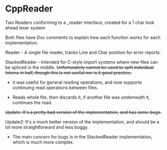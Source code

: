 # CppReader
Two Readers conforming to a _reader interface, created for a 1 char look ahead lexer system

Both files have Doc comments to explain how each function works for each implementation.

Reader - A single file reader, tracks Line and Char position for error reports.

StackedReader - Intended for C-style import systems where new files can be spliced in the middle. ~~Unfortunately cannot be used to split individual tokens in half, though this is not useful nor is it good practice.~~
* it was useful for general reading operations, and now supports continuing read operations between files.
- Reads whole file, then discards it, if another file was underneath it, continues the read.

~~Update: It's a pretty bad version of the implementation, and has some bugs.~~

Update2: It's a much better version of the implementation, and should be a lot more straightforward and less buggy.
- The main concern for bugs is in the StackedReader implementation, which is much more complex.
